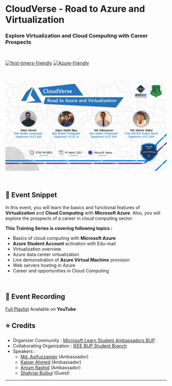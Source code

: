 # CloudVerse - Road to Azure and Virtualization
### Explore Virtualization and Cloud Computing with Career Prospects 

<br>

[![first-timers-friendly](https://img.shields.io/badge/first--timers-friendly-blueviolet?style=for-the-badge&logo=appveyor)](#)
[![Azure-friendly](https://img.shields.io/badge/Microsoft-Azure-informational?style=for-the-badge&logo=appveyor)](#)

<br>
<p align="center">
  <img src="Assets/Banner.jpg">
</p>

<br>



## :scroll: Event Snippet

In this event, you will learn the basics and functional features of **Virtualization** and **Cloud Computing** with **Microsoft Azure**. 
Also, you will explore the prospects of a career in cloud computing sector.


**This Training Series is covering following topics :** 
- Basics of cloud computing with **Microsoft Azure**
- **Azure Student Account** activation with Edu-mail 
- Virtualization overview 
- Azure data center virtualization
- Live demonstration of **Azure Virtual Machine** provision
- Web servers hosting in Azure
- Career and opportunities in Cloud Computing



<br>

## :movie_camera: Event Recording

[Full Playlist](https://www.youtube.com/playlist?list=PLIQ7u2lvft7zGbp22YGfSrIZW3wpyqHsk) Available on **YouTube**

## :star: Credits
- Organizer Community : [Microsoft Learn Student Ambassadors BUP](https://www.mlsa-bup.technology/) <br>
- Collaborating Organization : [IEEE BUP Student Branch](https://www.bup.edu.bd/clubs/bup-ieee-student-branch) <br>
- Speakers : 
	- [Md. Asifuzzaman](https://github.com/#) (Ambassador) <br>
	- [Kaiser Ahmed](https://github.com/mekaiser) (Ambassador) <br>
	- [Anjum Rashid](https://github.com/bijoy26) (Ambassador) <br>
	- [Shahriar Bulbul](#) (Guest) <br>

----
